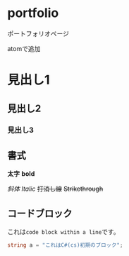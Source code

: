 # portfolio
ポートフォリオページ

atomで追加

# 見出し1

## 見出し2

### 見出し3

## 書式
**太字** **bold**

*斜体* *Italic*
~~打消し線~~
~~Strikethrough~~

## コードブロック
これは`code block within a
line`です。

```cs
string a = "これはC#(cs)初期のブロック";
